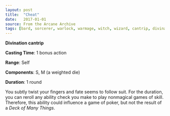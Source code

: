 ```yaml
---
layout: post
title:  "Cheat"
date:   2017-01-01
source: From the Arcane Archive
tags: [bard, sorcerer, warlock, warmage, witch, wizard, cantrip, divination, hb, fan]
---
```


**Divination cantrip**

**Casting Time**: 1 bonus action

**Range**: Self

**Components**: S, M (a weighted die)

**Duration**: 1 round

You subtly twist your fingers and fate seems to follow suit. For the duration, you can reroll any ability check you make to play nonmagical games of skill. Therefore, this ability could influence a game of poker, but not the result of a *Deck of Many Things*.
